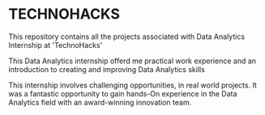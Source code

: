 # TECHNOHACKS

This repository contains all the projects associated with Data Analytics Internship at 'TechnoHacks' 


This Data Analytics internship offerd me practical work experience and an introduction to creating and improving Data Analytics skills 


This internship involves challenging opportunities, in real world projects. It was a fantastic opportunity to gain hands-On experience in the Data Analytics field with an award-winning innovation team.

